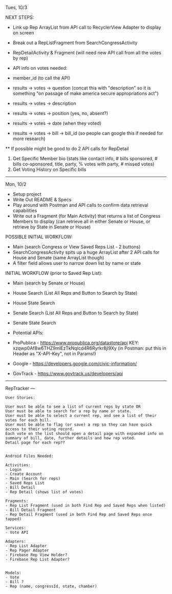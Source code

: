 Tues, 10/3

NEXT STEPS:
- Link up Rep ArrayList from API call to RecyclerView Adapter to display on screen
- Break out a RepListFragment from SearchCongressActivity

- RepDetailActivity & Fragment (will need new API call from all the votes by rep)

- API info on votes needed:
 - member_id (to call the API)
 - results -> votes -> question (concat this with "description" so it is something "on passage of make america secure appropriations act")
 - results -> votes -> description
 - results -> votes -> position (yes, no, absent?)
 - results -> votes -> date (when they voted)
 - results -> votes -> bill -> bill_id (so people can google this if needed for more research)


** If possible might be good to do 2 API calls for RepDetail
1. Get Specific Member bio (stats like contact info, # bills sponsored, # bills co-sponsored, title, party, % votes with party, # missed votes)
2. Get Voting History on Specific bills

---
Mon, 10/2

- Setup project
- Write Out README & Specs
- Play around with Postman and API calls to confirm data retrieval capabilities
- Write out a Fragment (for Main Activity) that returns a list of Congress Members to display
  (can retrieve all in either Senate or House, or retrieve by State in Senate or House)

POSSIBLE INITIAL WORKFLOW:
- Main (search Congress or View Saved Reps List - 2 buttons)
- SearchCongressActivity spits up a huge ArrayList after 2 API calls for House and Senate (same ArrayList though)
- A filter field allows user to narrow down list by name or state

INITIAL WORKFLOW (prior to Saved Rep List):
- Main (search by Senate or House)
- House Search (List All Reps and Button to Search by State)
- House State Search
- Senate Search (List All Reps and Button to Search by State)
- Senate State Search


- Potential APIs:
 - ProPublica - https://www.propublica.org/datastore/api
    KEY: xzqwp0Af8w6THZ9mlEzTkNqIcd4R6Ryrkr8jl9Xy  (in Postman: put this in Header as "X-API-Key", not in Params!)
 - Google - https://developers.google.com/civic-information/
 - GovTrack - https://www.govtrack.us/developers/api

----
RepTracker
    —

    User Stories:

    User must be able to see a list of current reps by state OR
    User must be able to search for a rep by name or state.
    User must be able to select a current rep, and see a list of their votes for each bill.
    User must be able to flag (or save) a rep so they can have quick access to their voting record.
    Each vote on the list should open a detail page with expanded info on summary of bill, date, further details and how rep voted.
    Detail page for each rep??


    Android Files Needed:

    Activities:
    - Login
    - Create Account
    - Main (Search for reps)
    - Saved Reps List
    - Bill Detail
    - Rep Detail (shows list of votes)

    Fragments:
    - Rep List Fragment (used in both Find Rep and Saved Reps when listed)
    - Bill Detail Fragment
    - Rep Detail Fragment (used in both Find Rep and Saved Reps once tapped)

    Services:
    - Vote API

    Adapters:
    - Rep List Adapter
    - Rep Pager Adapter
    - Firebase Rep View Holder?
    - Firebase Rep List Adapter?


    Models:
    - Vote
    - Bill ?
    - Rep (name, congressId, state, chamber)